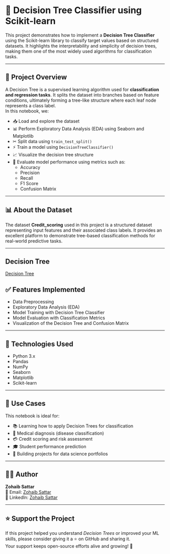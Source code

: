 # 🎯 Decision Tree Classifier using Scikit-learn

This project demonstrates how to implement a **Decision Tree Classifier** using the Scikit-learn library to classify target values based on structured datasets. It highlights the interpretability and simplicity of decision trees, making them one of the most widely used algorithms for classification tasks.

---

## 📘 Project Overview
A Decision Tree is a supervised learning algorithm used for **classification and regression tasks**. It splits the dataset into branches based on feature conditions, ultimately forming a tree-like structure where each leaf node represents a class label.  
In this notebook, we:

- 📥 Load and explore the dataset  
- 📊 Perform Exploratory Data Analysis (EDA) using Seaborn and Matplotlib  
- ✂ Split data using `train_test_split()`  
- ⚡ Train a model using `DecisionTreeClassifier()`  
- 📈 Visualize the decision tree structure  
- 📏 Evaluate model performance using metrics such as:  
  - Accuracy  
  - Precision  
  - Recall  
  - F1 Score  
  - Confusion Matrix  

---

## 📊 About the Dataset
The dataset **Credit_scoring** used in this project is a structured dataset representing input features and their associated class labels. It provides an excellent platform to demonstrate tree-based classification methods for real-world predictive tasks.

---

## Decision Tree

[Decision Tree](<img width="7035" height="6990" alt="decision_tree" src="https://github.com/user-attachments/assets/3e2d26c8-915a-46e8-af98-6447fd5b8f90" />)

## ✅ Features Implemented
- Data Preprocessing  
- Exploratory Data Analysis (EDA)  
- Model Training with Decision Tree Classifier  
- Model Evaluation with Classification Metrics  
- Visualization of the Decision Tree and Confusion Matrix  

---

## 🧪 Technologies Used
- Python 3.x  
- Pandas  
- NumPy  
- Seaborn  
- Matplotlib  
- Scikit-learn  

---

## 📂 Use Cases
This notebook is ideal for:

- 📚 Learning how to apply Decision Trees for classification  
- 🏥 Medical diagnosis (disease classification)  
- 💳 Credit scoring and risk assessment  
- 🎓 Student performance prediction  
- 🧳 Building projects for data science portfolios  

---

## 👨‍💻 Author
**Zohaib Sattar**  
📧 Email: [Zohaib Sattar](zabizubi86@gmail.com)  
🔗 LinkedIn: [Zohaib Sattar](https://www.linkedin.com/in/zohaib-sattar)  

---

## ⭐ Support the Project
If this project helped you understand *Decision Trees* or improved your ML skills, please consider giving it a ⭐ on GitHub and sharing it.  
Your support keeps open-source efforts alive and growing! 🚀
